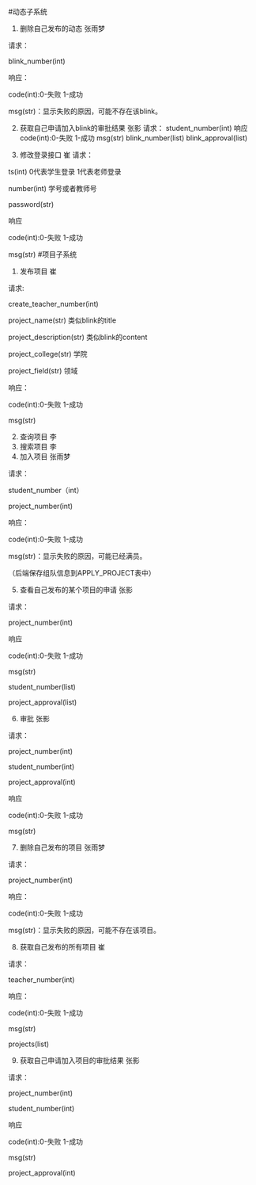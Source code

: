 #动态子系统
1. 删除自己发布的动态 张雨梦

请求：

blink_number(int)

响应：

code(int):0-失败 1-成功

msg(str)：显示失败的原因，可能不存在该blink。

2. 获取自己申请加入blink的审批结果  张影
请求：
student_number(int)
响应
code(int):0-失败 1-成功
msg(str)
blink_number(list)
blink_approval(list)

3. 修改登录接口 崔
请求：

ts(int) 0代表学生登录 1代表老师登录

number(int) 学号或者教师号

password(str) 

响应

code(int):0-失败 1-成功

msg(str)
#项目子系统

1. 发布项目 崔

请求:

create_teacher_number(int)

project_name(str) 类似blink的title

project_description(str) 类似blink的content

project_college(str) 学院

project_field(str) 领域

响应：

code(int):0-失败 1-成功

msg(str)

2. 查询项目 李
3. 搜索项目 李
4. 加入项目 张雨梦

请求：

student_number（int）

project_number(int)

响应：

code(int):0-失败 1-成功

msg(str)：显示失败的原因，可能已经满员。

（后端保存组队信息到APPLY_PROJECT表中）

5. 查看自己发布的某个项目的申请 张影

请求：

project_number(int)

响应

code(int):0-失败 1-成功

msg(str)

student_number(list)

project_approval(list)

6. 审批 张影  

请求：

project_number(int)

student_number(int)

project_approval(int)

响应

code(int):0-失败 1-成功

msg(str)

7. 删除自己发布的项目  张雨梦

请求：

project_number(int)

响应：

code(int):0-失败 1-成功

msg(str)：显示失败的原因，可能不存在该项目。

8. 获取自己发布的所有项目 崔

请求：

teacher_number(int)

响应：

code(int):0-失败 1-成功

msg(str)

projects(list)

9. 获取自己申请加入项目的审批结果  张影

请求：

project_number(int)

student_number(int)

响应

code(int):0-失败 1-成功

msg(str)

project_approval(int)